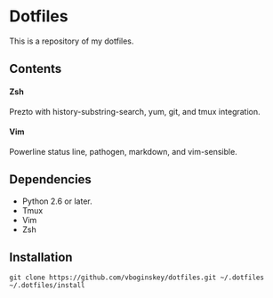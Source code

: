 # Dotfiles

This is a repository of my dotfiles.

## Contents

#### Zsh

Prezto with history-substring-search, yum, git, and tmux integration.

#### Vim

Powerline status line, pathogen, markdown, and vim-sensible.

## Dependencies

- Python 2.6 or later.
- Tmux
- Vim
- Zsh

## Installation

```
git clone https://github.com/vboginskey/dotfiles.git ~/.dotfiles
~/.dotfiles/install
```
